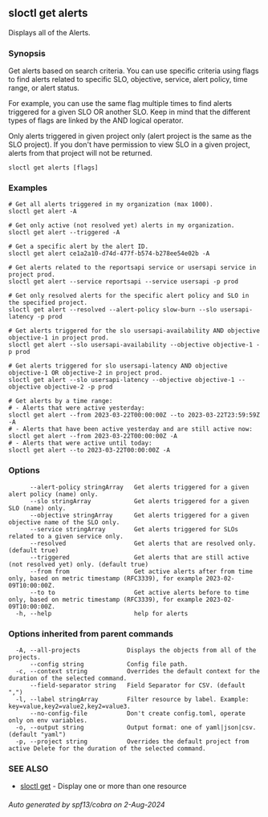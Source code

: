 ## sloctl get alerts

Displays all of the Alerts.

### Synopsis

Get alerts based on search criteria. You can use specific criteria using flags to find alerts related to specific SLO, objective, service, alert policy, time range, or alert status.

For example, you can use the same flag multiple times to find alerts triggered for a given SLO OR another SLO. Keep in mind that the different types of flags are linked by the AND logical operator.

Only alerts triggered in given project only (alert project is the same as the SLO project). If you don't have permission to view SLO in a given project, alerts from that project will not be returned.



```
sloctl get alerts [flags]
```

### Examples

```
# Get all alerts triggered in my organization (max 1000).
sloctl get alert -A

# Get only active (not resolved yet) alerts in my organization.
sloctl get alert --triggered -A

# Get a specific alert by the alert ID.
sloctl get alert ce1a2a10-d74d-477f-b574-b278ee54e02b -A

# Get alerts related to the reportsapi service or usersapi service in project prod.
sloctl get alert --service reportsapi --service usersapi -p prod

# Get only resolved alerts for the specific alert policy and SLO in the specified project.
sloctl get alert --resolved --alert-policy slow-burn --slo usersapi-latency -p prod

# Get alerts triggered for the slo usersapi-availability AND objective objective-1 in project prod.
sloctl get alert --slo usersapi-availability --objective objective-1 -p prod

# Get alerts triggered for slo usersapi-latency AND objective objective-1 OR objective-2 in project prod.
sloctl get alert --slo usersapi-latency --objective objective-1 --objective objective-2 -p prod

# Get alerts by a time range:
# - Alerts that were active yesterday:
sloctl get alert --from 2023-03-22T00:00:00Z --to 2023-03-22T23:59:59Z -A
# - Alerts that have been active yesterday and are still active now:
sloctl get alert --from 2023-03-22T00:00:00Z -A
# - Alerts that were active until today:
sloctl get alert --to 2023-03-22T00:00:00Z -A

```

### Options

```
      --alert-policy stringArray   Get alerts triggered for a given alert policy (name) only.
      --slo stringArray            Get alerts triggered for a given SLO (name) only.
      --objective stringArray      Get alerts triggered for a given objective name of the SLO only.
      --service stringArray        Get alerts triggered for SLOs related to a given service only.
      --resolved                   Get alerts that are resolved only. (default true)
      --triggered                  Get alerts that are still active (not resolved yet) only. (default true)
      --from from                  Get active alerts after from time only, based on metric timestamp (RFC3339), for example 2023-02-09T10:00:00Z.
      --to to                      Get active alerts before to time only, based on metric timestamp (RFC3339), for example 2023-02-09T10:00:00Z.
  -h, --help                       help for alerts
```

### Options inherited from parent commands

```
  -A, --all-projects             Displays the objects from all of the projects.
      --config string            Config file path.
  -c, --context string           Overrides the default context for the duration of the selected command.
      --field-separator string   Field Separator for CSV. (default ",")
  -l, --label stringArray        Filter resource by label. Example: key=value,key2=value2,key2=value3.
      --no-config-file           Don't create config.toml, operate only on env variables.
  -o, --output string            Output format: one of yaml|json|csv. (default "yaml")
  -p, --project string           Overrides the default project from active Delete for the duration of the selected command.
```

### SEE ALSO

* [sloctl get](sloctl_get.md)	 - Display one or more than one resource

###### Auto generated by spf13/cobra on 2-Aug-2024
